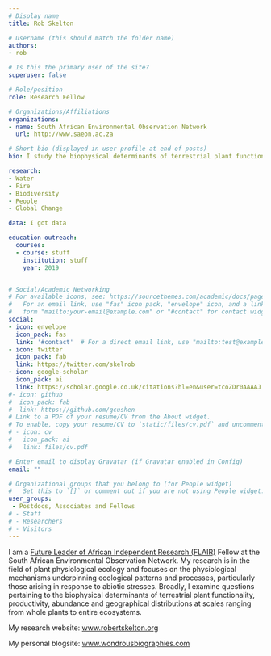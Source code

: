 ```yaml
---
# Display name
title: Rob Skelton

# Username (this should match the folder name)
authors:
- rob

# Is this the primary user of the site?
superuser: false

# Role/position
role: Research Fellow

# Organizations/Affiliations
organizations:
- name: South African Environmental Observation Network
  url: http://www.saeon.ac.za

# Short bio (displayed in user profile at end of posts)
bio: I study the biophysical determinants of terrestrial plant functionality, productivity, abundance and geographical distributions at scales ranging from whole plants to entire ecosystems.

research:
- Water
- Fire
- Biodiversity
- People
- Global Change

data: I got data

education outreach:
  courses:
  - course: stuff
    institution: stuff
    year: 2019


# Social/Academic Networking
# For available icons, see: https://sourcethemes.com/academic/docs/page-builder/#icons
#   For an email link, use "fas" icon pack, "envelope" icon, and a link in the
#   form "mailto:your-email@example.com" or "#contact" for contact widget.
social:
- icon: envelope
  icon_pack: fas
  link: '#contact'  # For a direct email link, use "mailto:test@example.org".
- icon: twitter
  icon_pack: fab
  link: https://twitter.com/skelrob
- icon: google-scholar
  icon_pack: ai
  link: https://scholar.google.co.uk/citations?hl=en&user=tcoZDr0AAAAJ
#- icon: github
#  icon_pack: fab
#  link: https://github.com/gcushen
# Link to a PDF of your resume/CV from the About widget.
# To enable, copy your resume/CV to `static/files/cv.pdf` and uncomment the lines below.
# - icon: cv
#   icon_pack: ai
#   link: files/cv.pdf

# Enter email to display Gravatar (if Gravatar enabled in Config)
email: ""

# Organizational groups that you belong to (for People widget)
#   Set this to `[]` or comment out if you are not using People widget.
user_groups:
 - Postdocs, Associates and Fellows
# - Staff
# - Researchers
# - Visitors
---
```


I am a [Future Leader of African Independent Research (FLAIR)](https://royalsociety.org/grants-schemes-awards/grants/flair/) Fellow at the South African Environmental Observation Network. My research is in the field of plant physiological ecology and focuses on the physiological mechanisms underpinning ecological patterns and processes, particularly those arising in response to abiotic stresses.
Broadly, I examine questions pertaining to the biophysical determinants of terrestrial plant functionality, productivity, abundance and geographical distributions at scales ranging from whole plants to entire ecosystems.

My research website: www.robertskelton.org

My personal blogsite: www.wondrousbiographies.com

